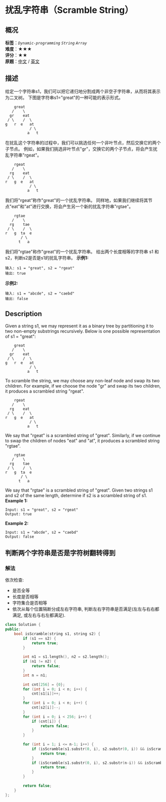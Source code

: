 # 扰乱字符串（Scramble String）
## 概况
**标签**：*`Dynamic-programming`*  *`String`*  *`Array`*<br>
**难度**：★★★<br>
**评分**：★★<br>
**原题**：[中文](https://leetcode-cn.com/problems/scramble-string) / [英文](https://leetcode.com/problems/scramble-string)
## 描述
给定一个字符串s1，我们可以把它递归地分割成两个非空子字符串，从而将其表示为二叉树。
下图是字符串s1="great"的一种可能的表示形式。
```
    great
   /    \
  gr    eat
 / \    /  \
g   r  e   at
           / \
          a   t
```
在扰乱这个字符串的过程中，我们可以挑选任何一个非叶节点，然后交换它的两个子节点。
例如，如果我们挑选非叶节点"gr"，交换它的两个子节点，将会产生扰乱字符串"rgeat"。
```
    rgeat
   /    \
  rg    eat
 / \    /  \
r   g  e   at
           / \
          a   t
```
我们将"rgeat&rdquo;称作"great"的一个扰乱字符串。
同样地，如果我们继续将其节点"eat"和"at"进行交换，将会产生另一个新的扰乱字符串"rgtae"。
```
    rgtae
   /    \
  rg    tae
 / \    /  \
r   g  ta  e
       / \
      t   a
```
我们将"rgtae"称作"great"的一个扰乱字符串。
给出两个长度相等的字符串 s1 和s2，判断s2是否是s1的扰乱字符串。
**示例1:**
```
输入: s1 = "great", s2 = "rgeat"
输出: true
```
**示例2:**
```
输入: s1 = "abcde", s2 = "caebd"
输出: false
```
## Description
Given a string s1, we may represent it as a binary tree by partitioning it to two non-empty substrings recursively.
Below is one possible representation of s1 = "great":
```
    great
   /    \
  gr    eat
 / \    /  \
g   r  e   at
           / \
          a   t
```
To scramble the string, we may choose any non-leaf node and swap its two children.
For example, if we choose the node "gr" and swap its two children, it produces a scrambled string "rgeat".
```
    rgeat
   /    \
  rg    eat
 / \    /  \
r   g  e   at
           / \
          a   t
```
We say that "rgeat" is a scrambled string of "great".
Similarly, if we continue to swap the children of nodes "eat" and "at", it produces a scrambled string "rgtae".
```
    rgtae
   /    \
  rg    tae
 / \    /  \
r   g  ta  e
       / \
      t   a
```
We say that "rgtae" is a scrambled string of "great".
Given two strings s1 and s2 of the same length, determine if s2 is a scrambled string of s1.
**Example 1:**
```
Input: s1 = "great", s2 = "rgeat"
Output: true
```
**Example 2:**
```
Input: s1 = "abcde", s2 = "caebd"
Output: false
```
## 判断两个字符串是否是字符树翻转得到
### 解法
依次检查:
- 是否全等
- 长度是否相等
- 字符集合是否相等
- 依次从每个位置隔断分成左右字符串, 判断左右字符串是否满足(左左与右右都满足, 或左右与右左都满足).
```c++
class Solution {
public:
    bool isScramble(string s1, string s2) {
        if (s1 == s2) {
            return true;
        }
        
        int n1 = s1.length(), n2 = s2.length();
        if (n1 != n2) {
            return false;
        }
        int n = n1;
        
        int cnt[256] = {0};
        for (int i = 0; i < n; i++) {
            cnt[s1[i]]++;
        }
        for (int i = 0; i < n; i++) {
            cnt[s2[i]]--;
        }
        for (int i = 0; i < 256; i++) {
            if (cnt[i]) {
                return false;
            }
        }
        
        for (int i = 1; i <= n-1; i++) {
            if (isScramble(s1.substr(0, i), s2.substr(0, i)) && isScramble(s1.substr(i), s2.substr(i))) {
                return true;
            }
            if (isScramble(s1.substr(0, i), s2.substr(n-i)) && isScramble(s1.substr(i), s2.substr(0, n-i))) {
                return true;
            }
        }
        
        return false;
    }
};
```